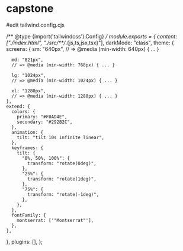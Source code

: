 # capstone
#edit tailwind.config.cjs



/** @type {import('tailwindcss').Config} */
module.exports = {
  content: ["./index.html", "./src/**/*.{js,ts,jsx,tsx}"],
  darkMode: "class",
  theme: {
    screens: {
      sm: "640px",
      // => @media (min-width: 640px) { ... }

      md: "821px",
      // => @media (min-width: 768px) { ... }

      lg: "1024px",
      // => @media (min-width: 1024px) { ... }

      xl: "1280px",
      // => @media (min-width: 1280px) { ... }
    },
    extend: {
      colors: {
        primary: "#F0AD4E",
        secondary: "#292B2C",
      },
      animation: {
        tilt: "tilt 10s infinite linear",
      },
      keyframes: {
        tilt: {
          "0%, 50%, 100%": {
            transform: "rotate(0deg)",
          },
          "25%": {
            transform: "rotate(1deg)",
          },
          "75%": {
            transform: "rotate(-1deg)",
          },
        },
      },
      fontFamily: {
        montserrat: ['"Montserrat"'],
      },
    },
  },
  plugins: [],
};
